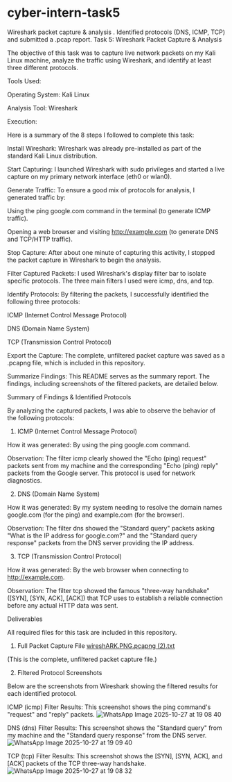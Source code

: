 # cyber-intern-task5
Wireshark packet capture &amp; analysis . Identified protocols (DNS, ICMP, TCP) and submitted a .pcap report.
Task 5: Wireshark Packet Capture & Analysis

The objective of this task was to capture live network packets on my Kali Linux machine, analyze the traffic using Wireshark, and identify at least three different protocols.

Tools Used:

Operating System: Kali Linux

Analysis Tool: Wireshark

Execution: 

Here is a summary of the 8 steps I followed to complete this task:

Install Wireshark:
Wireshark was already pre-installed as part of the standard Kali Linux distribution.

Start Capturing:
I launched Wireshark with sudo privileges and started a live capture on my primary network interface (eth0 or wlan0).

Generate Traffic:
To ensure a good mix of protocols for analysis, I generated traffic by:

Using the ping google.com command in the terminal (to generate ICMP traffic).

Opening a web browser and visiting http://example.com (to generate DNS and TCP/HTTP traffic).

Stop Capture:
After about one minute of capturing this activity, I stopped the packet capture in Wireshark to begin the analysis.

Filter Captured Packets:
I used Wireshark's display filter bar to isolate specific protocols. The three main filters I used were icmp, dns, and tcp.

Identify Protocols:
By filtering the packets, I successfully identified the following three protocols:

ICMP (Internet Control Message Protocol)

DNS (Domain Name System)

TCP (Transmission Control Protocol)

Export the Capture:
The complete, unfiltered packet capture was saved as a .pcapng file, which is included in this repository.

Summarize Findings:
This README serves as the summary report. The findings, including screenshots of the filtered packets, are detailed below.

Summary of Findings & Identified Protocols

By analyzing the captured packets, I was able to observe the behavior of the following protocols:

1. ICMP (Internet Control Message Protocol)

How it was generated: By using the ping google.com command.

Observation: The filter icmp clearly showed the "Echo (ping) request" packets sent from my machine and the corresponding "Echo (ping) reply" packets from the Google server. This protocol is used for network diagnostics.

2. DNS (Domain Name System)

How it was generated: By my system needing to resolve the domain names google.com (for the ping) and example.com (for the browser).

Observation: The filter dns showed the "Standard query" packets asking "What is the IP address for google.com?" and the "Standard query response" packets from the DNS server providing the IP address.

3. TCP (Transmission Control Protocol)

How it was generated: By the web browser when connecting to http://example.com.

Observation: The filter tcp showed the famous "three-way handshake" ([SYN], [SYN, ACK], [ACK]) that TCP uses to establish a reliable connection before any actual HTTP data was sent.

Deliverables

All required files for this task are included in this repository.

1. Full Packet Capture File
[wireshARK.PNG.pcapng (2).txt](https://github.com/user-attachments/files/23165698/wireshARK.PNG.pcapng.2.txt)


(This is the complete, unfiltered packet capture file.)

2. Filtered Protocol Screenshots

Below are the screenshots from Wireshark showing the filtered results for each identified protocol.

ICMP (icmp) Filter Results:
This screenshot shows the ping command's "request" and "reply" packets.
![WhatsApp Image 2025-10-27 at 19 08 40](https://github.com/user-attachments/assets/43f5589b-fb09-404a-a481-66194261bcaf)


DNS (dns) Filter Results:
This screenshot shows the "Standard query" from my machine and the "Standard query response" from the DNS server.
![WhatsApp Image 2025-10-27 at 19 09 40](https://github.com/user-attachments/assets/125754db-d53b-415a-bdcb-f4b971125f84)


TCP (tcp) Filter Results:
This screenshot shows the [SYN], [SYN, ACK], and [ACK] packets of the TCP three-way handshake.
![WhatsApp Image 2025-10-27 at 19 08 32](https://github.com/user-attachments/assets/c5a76a8e-cb3a-4e46-8c93-8260125b926a)
